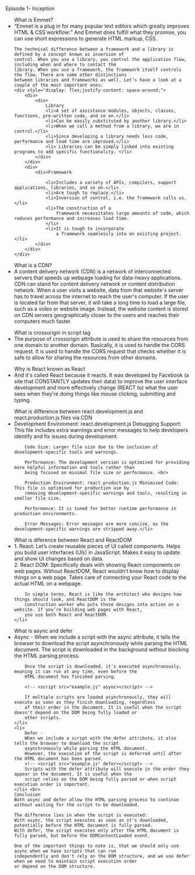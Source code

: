 Episode 1- Inception

<ul>
    What is Emmet?
    <li>“Emmet is a plug in for many popular text editors which greatly improves HTML & CSS workflow:”
        And Emmet does fulfill what they promise, you can use short expressions to generate HTML markup, CSS.</li>
</ul>

<ul>

    The technical difference between a framework and a library is defined by a concept known as inversion of
    control. When you use a library, you control the application flow, including when and where to contact the
    library. When you use a framework, the framework itself controls the flow. There are some other distinctions
    between libraries and frameworks as well. Let’s have a look at a couple of the most important ones:
    <div style="display: flex;justify-content: space-around;">
        <div>
            <div>
                Library
                <li>A set of assistance modules, objects, classes, functions, pre-written code, and so on.</li>
                <li>Can be easily substituted by another library.</li>
                <li>When we call a method from a library, we are in control.</li>
                <li>Since developing a library needs less code, performance and load time are improved.</li>
                <li> Libraries can be simply linked into existing programs to add specific functionality. </li>
            </div>
        </div>
        <div>
            <div>Framework

                <li>Includes a variety of APIs, compilers, support applications, libraries, and so on.</li>
                <li>Are tough to replace.</li>
                <li>Inversion of control, i.e. the framework calls us.</li>
                <li>The construction of a
                    framework necessitates large amounts of code, which reduces performance and increases load time.
                </li>
                <li>It is tough to incorporate
                    a framework seamlessly into an existing project.</li>
            </div>
        </div>
    </div>
</ul>

<ul>
    What is a CDN?
    <li>A content delivery network (CDN) is a network of interconnected servers that speeds up webpage loading for
        data-heavy applications. CDN can stand for content delivery network or content distribution network. When a user
        visits a website, data from that website's server has to travel across the internet to reach the user's
        computer. If the user is located far from that server, it will take a long time to load a large file, such as a
        video or website image. Instead, the website content is stored on CDN servers geographically closer to the users
        and reaches their computers much faster.</li>
</ul>

<ul>What is crossorigin in script tag
    <li>The purpose of crossorigin attribute is used to share the resources from one domain to another domain.
        Basically, it is used to handle the CORS request. It is used to handle the CORS request that checks whether it
        is safe to allow for sharing the resources from other domains.</li>
</ul>

<ul>Why is React known as React
    <li>And it's called React because it reacts. It was developed by Facebook (a site that CONSTANTLY updates their
        data) to improve the user interface development and more effectively change (REACT to) what the user sees when
        they're doing things like mouse clicking, submitting and typing.</li>
</ul>

<ul>What is difference between react.development.js and react.production.js files via CDN
    <li>Development Environment: react.development.js Debugging Support: This file includes extra warnings and error
        messages to help developers identify and fix issues during development.

        Code Size: Larger file size due to the inclusion of development-specific tools and warnings.

        Performance: The development version is optimised for providing more helpful information and tools rather than
        being focused on minimal file size or performance. <br>

        Production Environment: react.production.js Minimised Code: This file is optimised for production use by
        removing development-specific warnings and tools, resulting in smaller file size.

        Performance: It is tuned for better runtime performance in production environments.

        Error Messages: Error messages are more concise, as the development-specific warnings are stripped away.</li>
</ul>

<ul>What is diference between React and ReactDOM
    <li>1. React:
        Let’s create reusable pieces of UI called components.
        Helps you build user interfaces (UIs) in JavaScript.
        Makes it easy to update and show UI changes based on data.
        <br>
        2. React DOM:
        Specifically deals with showing React components on web pages.
        Without ReactDOM, React wouldn’t know how to display things on a web page.
        Takes care of connecting your React code to the actual HTML on a webpage.

        In simple terms, React is like the architect who designs how things should look, and ReactDOM is the
        construction worker who puts those designs into action on a website. If you’re building web pages with React,
        you use both React and ReactDOM.
    </li>
</ul>

<ul>What is async and defer
    <li>Async -
        When we include a script with the async attribute, it tells the browser to download the script asynchronously
        while parsing the HTML document. The script is downloaded in the background without blocking the HTML parsing
        process.

        Once the script is downloaded, it's executed asynchronously, meaning it can run at any time, even before the
        HTML document has finished parsing.

        <!-- <script src="example.js" async></script> -->

        If multiple scripts are loaded asynchronously, they will execute as soon as they finish downloading, regardless
        of their order in the document. It is useful when the script doesn't depend on the DOM being fully loaded or
        other scripts.
    </li>
    <li>
        Defer -
        When we include a script with the defer attribute, it also tells the browser to download the script
        asynchronously while parsing the HTML document.
        However, the execution of the script is deferred until after the HTML document has been parsed.
        <!-- <script src="example.js" defer></script> -->
        Scripts with the defer attribute will execute in the order they appear in the document. It is useful when the
        script relies on the DOM being fully parsed or when script execution order is important.
    </li> <br>
    Conclusion
    Both async and defer allow the HTML parsing process to continue without waiting for the script to be downloaded.

    The difference lies in when the script is executed:
    With async, the script executes as soon as it's downloaded, potentially before the HTML document is fully parsed.
    With defer, the script executes only after the HTML document is fully parsed, but before the DOMContentLoaded event.

    One of the important things to note is, that we should only use async when we have scripts that can run
    independently and don't rely on the DOM structure, and we use defer when we need to maintain script execution order
    or depend on the DOM structure.
</ul>